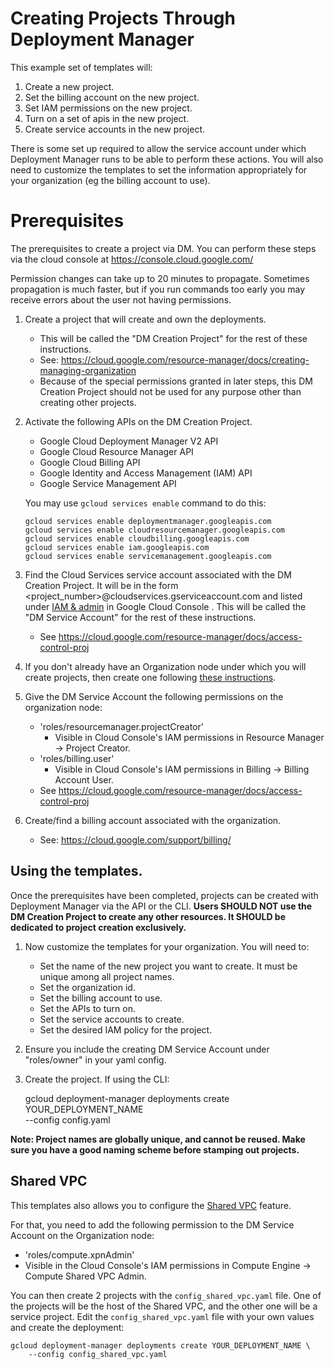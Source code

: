 # Creating Projects Through Deployment Manager

This example set of templates will:

1.  Create a new project.
2.  Set the billing account on the new project.
3.  Set IAM permissions on the new project.
4.  Turn on a set of apis in the new project.
5.  Create service accounts in the new project.

There is some set up required to allow the service account under which
Deployment Manager runs to be able to perform these actions. You will also need
to customize the templates to set the information appropriately for your
organization (eg the billing account to use).

# Prerequisites

The prerequisites to create a project via DM. You can perform these steps via
the cloud console at https://console.cloud.google.com/

Permission changes can take up to 20 minutes to propagate. Sometimes propagation
is much faster, but if you run commands too early you may receive errors about
the user not having permissions.

1.  Create a project that will create and own the deployments.

    *   This will be called the "DM Creation Project" for the rest of these
        instructions.
    *   See:
        https://cloud.google.com/resource-manager/docs/creating-managing-organization
    *   Because of the special permissions granted in later steps, this DM
        Creation Project should not be used for any purpose other than creating
        other projects.

2.  Activate the following APIs on the DM Creation Project.

    *   Google Cloud Deployment Manager V2 API
    *   Google Cloud Resource Manager API
    *   Google Cloud Billing API
    *   Google Identity and Access Management (IAM) API
    *   Google Service Management API

    You may use `gcloud services enable` command to do this:

        gcloud services enable deploymentmanager.googleapis.com
        gcloud services enable cloudresourcemanager.googleapis.com
        gcloud services enable cloudbilling.googleapis.com
        gcloud services enable iam.googleapis.com
        gcloud services enable servicemanagement.googleapis.com

3.  Find the Cloud Services service account associated with the DM Creation
    Project. It will be in the form
    &lt;project_number&gt;@cloudservices.gserviceaccount.com
    and listed under [IAM & admin](https://console.cloud.google.com/iam-admin/iam)
    in Google Cloud Console . This will be called the "DM Service Account" for
    the rest of these instructions.

    *   See https://cloud.google.com/resource-manager/docs/access-control-proj

4.  If you don't already have an Organization node under which you will create
    projects, then create one following [these
    instructions](https://cloud.google.com/resource-manager/docs/creating-managing-organization).

5.  Give the DM Service Account the following permissions on the organization
    node:

    *   'roles/resourcemanager.projectCreator'
        *   Visible in Cloud Console's IAM permissions in Resource Manager ->
            Project Creator.
    *   'roles/billing.user'
        *   Visible in Cloud Console's IAM permissions in Billing -> Billing
            Account User.
    *   See https://cloud.google.com/resource-manager/docs/access-control-proj

6.  Create/find a billing account associated with the organization.

    *   See: https://cloud.google.com/support/billing/

## Using the templates.

Once the prerequisites have been completed, projects can be created with
Deployment Manager via the API or the CLI. **Users SHOULD NOT use the DM
Creation Project to create any other resources. It SHOULD be dedicated to
project creation exclusively.**

1.  Now customize the templates for your organization. You will need to:

    *   Set the name of the new project you want to create. It must be unique
        among all project names.
    *   Set the organization id.
    *   Set the billing account to use.
    *   Set the APIs to turn on.
    *   Set the service accounts to create.
    *   Set the desired IAM policy for the project.
2.  Ensure you include the creating DM Service Account under "roles/owner"
    in your yaml config.
3.  Create the project. If using the CLI:


    gcloud deployment-manager deployments create YOUR_DEPLOYMENT_NAME \
        --config config.yaml

**Note: Project names are globally unique, and cannot be reused. Make sure you
have a good naming scheme before stamping out projects.**

## Shared VPC

This templates also allows you to configure the
[Shared VPC](https://cloud.google.com/vpc/docs/shared-vpc) feature.

For that, you need to add the following permission to the DM Service Account on
the Organization node:

*   'roles/compute.xpnAdmin'
 *   Visible in the Cloud Console's IAM permissions in Compute Engine -> Compute Shared VPC Admin.

You can then create 2 projects with the `config_shared_vpc.yaml` file. One of
the projects will be the host of the Shared VPC, and the other one will be a
service project. Edit the `config_shared_vpc.yaml` file with your own values
and create the deployment:

    gcloud deployment-manager deployments create YOUR_DEPLOYMENT_NAME \
        --config config_shared_vpc.yaml
